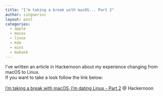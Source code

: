 ```yaml
---
title: "I’m taking a break with macOS... Part 2"
author: singuerinc
layout: post
categories:
  - apple
  - macos
  - linux
  - kde
  - mint
  - mabook
---
```


I've written an article in Hackernoon about my experience changing from macOS to Linux.
<br/>If you want to take a look follow the link below:<br/><br/>[I’m taking a break with macOS, I’m dating Linux - Part 2](https://hackernoon.com/im-taking-a-break-with-macos-i-m-dating-linux-part-2-29b1aee00e94#.xpt2mp9h2) @ Hackernoon

